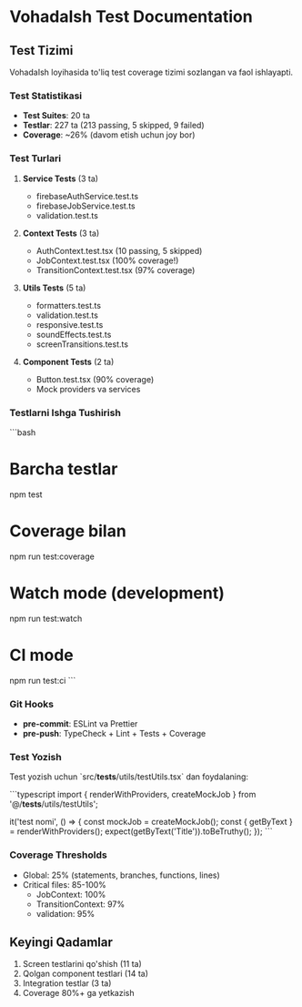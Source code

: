 # VohadaIsh Test Documentation

## Test Tizimi

VohadaIsh loyihasida to'liq test coverage tizimi sozlangan va faol ishlayapti.

### Test Statistikasi

- **Test Suites**: 20 ta
- **Testlar**: 227 ta (213 passing, 5 skipped, 9 failed)
- **Coverage**: ~26% (davom etish uchun joy bor)

### Test Turlari

1. **Service Tests** (3 ta)
   - firebaseAuthService.test.ts
   - firebaseJobService.test.ts
   - validation.test.ts

2. **Context Tests** (3 ta)
   - AuthContext.test.tsx (10 passing, 5 skipped)
   - JobContext.test.tsx (100% coverage!)
   - TransitionContext.test.tsx (97% coverage)

3. **Utils Tests** (5 ta)
   - formatters.test.ts
   - validation.test.ts
   - responsive.test.ts
   - soundEffects.test.ts
   - screenTransitions.test.ts

4. **Component Tests** (2 ta)
   - Button.test.tsx (90% coverage)
   - Mock providers va services

### Testlarni Ishga Tushirish

\`\`\`bash

# Barcha testlar

npm test

# Coverage bilan

npm run test:coverage

# Watch mode (development)

npm run test:watch

# CI mode

npm run test:ci
\`\`\`

### Git Hooks

- **pre-commit**: ESLint va Prettier
- **pre-push**: TypeCheck + Lint + Tests + Coverage

### Test Yozish

Test yozish uchun \`src/**tests**/utils/testUtils.tsx\` dan foydalaning:

\`\`\`typescript
import { renderWithProviders, createMockJob } from '@/**tests**/utils/testUtils';

it('test nomi', () => {
const mockJob = createMockJob();
const { getByText } = renderWithProviders(<Component />);
expect(getByText('Title')).toBeTruthy();
});
\`\`\`

### Coverage Thresholds

- Global: 25% (statements, branches, functions, lines)
- Critical files: 85-100%
  - JobContext: 100%
  - TransitionContext: 97%
  - validation: 95%

## Keyingi Qadamlar

1. Screen testlarini qo'shish (11 ta)
2. Qolgan component testlari (14 ta)
3. Integration testlar (3 ta)
4. Coverage 80%+ ga yetkazish
